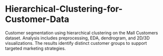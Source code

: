 # Hierarchical-Clustering-for-Customer-Data
Customer segmentation using hierarchical clustering on the Mall Customers dataset. Analysis includes preprocessing, EDA, dendrogram, and 2D/3D visualizations. The results identify distinct customer groups to support targeted marketing strategies.

